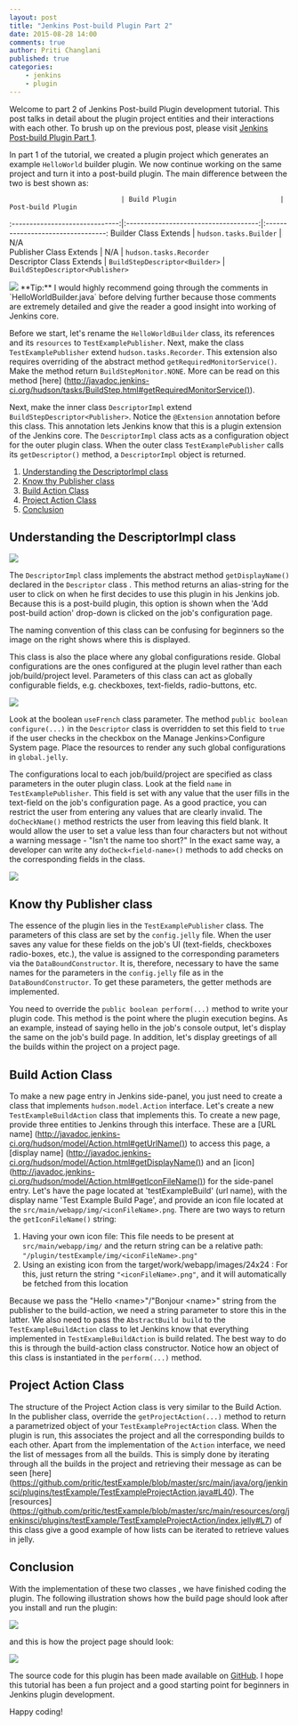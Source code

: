 ```yaml
---
layout: post
title: "Jenkins Post-build Plugin Part 2"
date: 2015-08-28 14:00
comments: true
author: Priti Changlani
published: true
categories:
    - jenkins
    - plugin
---
```

Welcome to part 2 of Jenkins Post-build Plugin development tutorial. This post talks in detail about the plugin 
project entities and their interactions with each other. To brush up on the previous post, please visit [Jenkins 
Post-build Plugin Part 1](https://developer.rackspace.com/blog/jenkins-post-build-plugin-part-1/).

<!-- more -->

In part 1 of the tutorial, we created a plugin project which generates an example `HelloWorld` builder plugin. We 
now continue working on the same project and turn it into a post-build plugin. The main difference between the two 
is best shown as:

                            	| Build Plugin                       	| Post-build Plugin              	
:------------------------------:|:-------------------------------------:|:---------------------------------:
 Builder Class Extends       	| `hudson.tasks.Builder`            	| N/A                            	
 Publisher Class Extends    	| N/A                               	| `hudson.tasks.Recorder`        	
 Descriptor Class Extends   	| `BuildStepDescriptor<Builder>`    	| `BuildStepDescriptor<Publisher>` 	

 
<img class="priti" src="{% asset_path 2015-08-28-jenkins-post-build-plugin-part-2/info.png%}"/>
**Tip:** I would highly recommend going through the comments in `HelloWorldBuilder.java` before delving further because 
those comments are extremely detailed and give the reader a good insight into working of Jenkins core.

Before we start, let's rename the `HelloWorldBuilder` class, its references and its `resources` to 
`TestExamplePublisher`. Next, make the class `TestExamplePublisher` extend `hudson.tasks.Recorder`. This extension 
also requires overriding of the abstract method `getRequiredMonitorService()`. Make the method return 
`BuildStepMonitor.NONE`. More can be read on this method [here]
(http://javadoc.jenkins-ci.org/hudson/tasks/BuildStep.html#getRequiredMonitorService()).

Next, make the inner class `DescriptorImpl` extend `BuildStepDescriptor<Publisher>`. Notice the `@Extension` 
annotation before this class. This annotation lets Jenkins know that this is a plugin extension of the Jenkins core. 
The `DescriptorImpl` class acts as a configuration object for the outer plugin class. When the outer class 
`TestExamplePublisher` calls its `getDescriptor()` method, a `DescriptorImpl` object is returned. 

1. [Understanding the DescriptorImpl class](#descriptorimpl)
1. [Know thy Publisher class](#publisher-class)
1. [Build Action Class](#build-action)
1. [Project Action Class](#project-action)
1. [Conclusion](#conclusion)

## <a name="descriptorimpl"></a>Understanding the DescriptorImpl class

<img class="blog-post right" src="{% asset_path 2015-08-28-jenkins-post-build-plugin-part-2/sayHello2.png%}"/>

The `DescriptorImpl` class implements the abstract method `getDisplayName()` declared in the `Descriptor` class . This 
method returns an alias-string for the user to click on when he first decides to use this plugin 
in his Jenkins job. Because this is a post-build 
plugin, this option is shown when the 'Add post-build action' drop-down is clicked on the job's configuration page.  

The naming convention of this class can be confusing for beginners so the image on the right shows where this is 
displayed.

This class is also the place where any global configurations reside. Global configurations are the ones configured 
at the plugin level rather than each job/build/project level. Parameters of this class can act as 
globally configurable fields, e.g. checkboxes, text-fields, radio-buttons, etc.
 
<img class="blog-post right" src="{% asset_path 2015-08-28-jenkins-post-build-plugin-part-2/useFrenchCheckBox.png%}"/>
 
Look at the boolean `useFrench` class parameter. The method `public boolean configure(...)` in the `Descriptor` class 
is overridden to set this field to `true` if the user checks in the checkbox on the Manage Jenkins>Configure System 
page.  Place the resources to render any such global configurations in `global.jelly`.

The configurations local to each job/build/project are specified as class parameters in the outer plugin class. Look 
at the field `name` in `TestExamplePublisher`. This field is set with any value that the user fills in the text-field 
on the job's configuration page. As a good practice, you can restrict the user from entering any values that are 
clearly invalid. The `doCheckName()` method restricts the user from leaving this field blank. It would 
allow the user to set a value less than four characters but not without a warning message - "Isn't the name too 
short?" In the exact same way, a developer can write any `doCheck<field-name>()` methods to add checks on the 
corresponding fields in the class.

<img class="blog-post right" src="{% asset_path 2015-08-28-jenkins-post-build-plugin-part-2/warning.gif %}"/>

## <a name="publisher-class"></a>Know thy Publisher class

The essence of the plugin lies in the `TestExamplePublisher` class. The parameters of this class are set by 
the `config.jelly` file. When the user saves any value for these fields on the job's UI (text-fields, checkboxes 
radio-boxes, etc.), the value is assigned to the corresponding parameters via the `DataBoundConstructor`. It is, 
therefore, necessary to have the same names for the parameters in the `config.jelly` file as in the 
`DataBoundConstructor`. To get these parameters, the getter methods are implemented. 

You need to override the `public boolean perform(...)` method to write your plugin code. This method is the point 
where the plugin execution begins. As an example, instead of saying hello in the job's console output, let's display 
the same on the job's build page. In addition, let's display greetings of all the builds within the project on a 
project page.

## <a name="build-action"></a>Build Action Class

To make a new page entry in Jenkins side-panel, you just need to create a class that implements 
`hudson.model.Action` interface. Let's create a new `TestExampleBuildAction` class that implements this. To 
create a new page, provide three entities to Jenkins through this interface. These are a [URL name]
(http://javadoc.jenkins-ci.org/hudson/model/Action.html#getUrlName()) to access this page, a [display name]
(http://javadoc.jenkins-ci.org/hudson/model/Action.html#getDisplayName()) and an [icon]
(http://javadoc.jenkins-ci.org/hudson/model/Action.html#getIconFileName()) for the side-panel entry. Let's have the 
page located at 'testExampleBuild' (url name), with the display name 'Test Example Build Page', and provide an icon 
file located at the `src/main/webapp/img/<iconFileName>.png`. There are two ways to return the `getIconFileName()` 
string:
    
1. Having your own icon file: This file needs to be present at `src/main/webapp/img/` and the return string can 
    be a relative path: `"/plugin/testExample/img/<iconFileName>.png"`
1. Using an existing icon from the target/work/webapp/images/24x24 : For this, just return the string 
    `"<iconFileName>.png"`, and it will automatically be fetched from this location

Because we pass the "Hello \<name\>"/"Bonjour \<name\>" string from the publisher to the build-action, we need a 
string parameter to store this in the latter. We also need to pass the `AbstractBuild build` to the 
`TestExampleBuildAction` class to let Jenkins know that everything implemented in `TestExampleBuildAction` is build 
related. The best way to do this is through the build-action class constructor. Notice how an object of this class is 
instantiated in the `perform(...)` method.

## <a name="project-action"></a>Project Action Class

The structure of the Project Action class is very similar to the Build Action. In the publisher class, override the 
`getProjectAction(...)` method to return a parametrized object of your `TestExampleProjectAction` class. When the 
plugin is run, this 
associates the project and all the corresponding builds to each other. Apart from the 
implementation of the `Action` interface, we need the list of messages from all the builds. This is simply done by 
iterating through all the builds in the project and retrieving their message as can be seen [here]
(https://github.com/pritic/testExample/blob/master/src/main/java/org/jenkinsci/plugins/testExample/TestExampleProjectAction.java#L40).
The [resources]
(https://github.com/pritic/testExample/blob/master/src/main/resources/org/jenkinsci/plugins/testExample/TestExampleProjectAction/index.jelly#L7)
 of this class give a good example of how lists can be iterated to retrieve values in jelly.

## <a name="conclusion"></a>Conclusion

With the implementation of these two classes , we have finished coding the plugin. The following illustration shows 
how the build page should look after you install and run the plugin:
 
<img class="blog-post right" src="{% asset_path 2015-08-28-jenkins-post-build-plugin-part-2/buildView.png %}"/>
 
 and this is how the project page should look:
 
<img class="blog-post right" src="{% asset_path 2015-08-28-jenkins-post-build-plugin-part-2/projectView.png %}"/>

The source code for this plugin has been made available on [GitHub](https://github.com/pritic/testExample). I hope 
this tutorial has been a fun project and a good starting point for beginners in Jenkins plugin development.

Happy coding!